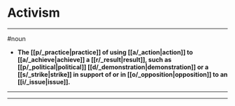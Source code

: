 # Activism
---
#noun
- **The [[p/_practice|practice]] of using [[a/_action|action]] to [[a/_achieve|achieve]] a [[r/_result|result]], such as [[p/_political|political]] [[d/_demonstration|demonstration]] or a [[s/_strike|strike]] in support of or in [[o/_opposition|opposition]] to an [[i/_issue|issue]].**
---
---
